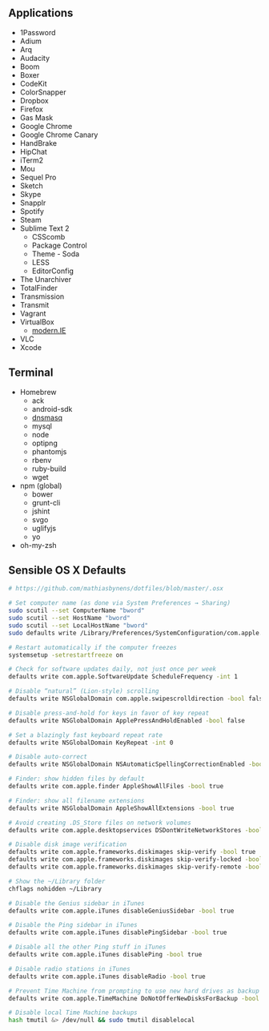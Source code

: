 ## Applications

* 1Password
* Adium
* Arq
* Audacity
* Boom
* Boxer
* CodeKit
* ColorSnapper
* Dropbox
* Firefox
* Gas Mask
* Google Chrome
* Google Chrome Canary
* HandBrake
* HipChat
* iTerm2
* Mou
* Sequel Pro
* Sketch
* Skype
* Snapplr
* Spotify
* Steam
* Sublime Text 2
  * CSScomb
  * Package Control
  * Theme - Soda
  * LESS
  * EditorConfig
* The Unarchiver
* TotalFinder
* Transmission
* Transmit
* Vagrant
* VirtualBox
  * [modern.IE](http://www.modern.ie/en-us/virtualization-tools)
* VLC
* Xcode

## Terminal

* Homebrew
  * ack
  * android-sdk 
  * [dnsmasq](http://www.echoditto.com/blog/never-touch-your-local-etchosts-file-os-x-again)
  * mysql
  * node
  * optipng
  * phantomjs
  * rbenv
  * ruby-build
  * wget
* npm (global)
  * bower 
  * grunt-cli
  * jshint
  * svgo
  * uglifyjs
  * yo
* oh-my-zsh

## Sensible OS X Defaults

```sh
# https://github.com/mathiasbynens/dotfiles/blob/master/.osx

# Set computer name (as done via System Preferences → Sharing)
sudo scutil --set ComputerName "bword"
sudo scutil --set HostName "bword"
sudo scutil --set LocalHostName "bword"
sudo defaults write /Library/Preferences/SystemConfiguration/com.apple.smb.server NetBIOSName -string "bword"

# Restart automatically if the computer freezes
systemsetup -setrestartfreeze on

# Check for software updates daily, not just once per week
defaults write com.apple.SoftwareUpdate ScheduleFrequency -int 1

# Disable “natural” (Lion-style) scrolling
defaults write NSGlobalDomain com.apple.swipescrolldirection -bool false

# Disable press-and-hold for keys in favor of key repeat
defaults write NSGlobalDomain ApplePressAndHoldEnabled -bool false

# Set a blazingly fast keyboard repeat rate
defaults write NSGlobalDomain KeyRepeat -int 0

# Disable auto-correct
defaults write NSGlobalDomain NSAutomaticSpellingCorrectionEnabled -bool false

# Finder: show hidden files by default
defaults write com.apple.finder AppleShowAllFiles -bool true

# Finder: show all filename extensions
defaults write NSGlobalDomain AppleShowAllExtensions -bool true

# Avoid creating .DS_Store files on network volumes
defaults write com.apple.desktopservices DSDontWriteNetworkStores -bool true

# Disable disk image verification
defaults write com.apple.frameworks.diskimages skip-verify -bool true
defaults write com.apple.frameworks.diskimages skip-verify-locked -bool true
defaults write com.apple.frameworks.diskimages skip-verify-remote -bool true

# Show the ~/Library folder
chflags nohidden ~/Library

# Disable the Genius sidebar in iTunes
defaults write com.apple.iTunes disableGeniusSidebar -bool true

# Disable the Ping sidebar in iTunes
defaults write com.apple.iTunes disablePingSidebar -bool true

# Disable all the other Ping stuff in iTunes
defaults write com.apple.iTunes disablePing -bool true

# Disable radio stations in iTunes
defaults write com.apple.iTunes disableRadio -bool true

# Prevent Time Machine from prompting to use new hard drives as backup volume
defaults write com.apple.TimeMachine DoNotOfferNewDisksForBackup -bool true

# Disable local Time Machine backups
hash tmutil &> /dev/null && sudo tmutil disablelocal
```
